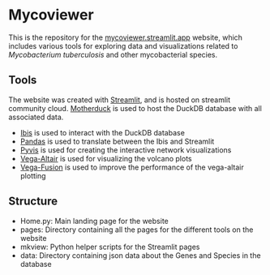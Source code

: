 # Mycoviewer

This is the repository for the [mycoviewer.streamlit.app](mycoviewer.streamlit.app) website, which includes various tools for exploring
data and visualizations related to *Mycobacterium tuberculosis* and other mycobacterial species. 

## Tools
The website was created with [Streamlit](https://streamlit.io/), and is hosted on streamlit community cloud. [Motherduck](https://motherduck.com/) is used 
to host the DuckDB database with all associated data.   
- [Ibis](https://ibis-project.org/) is used to interact with the DuckDB database
- [Pandas](https://pandas.pydata.org/) is used to translate between the Ibis and Streamlit
- [Pyvis](https://pyvis.readthedocs.io/en/latest/) is used for creating the interactive network visualizations
- [Vega-Altair](https://altair-viz.github.io/) is used for visualizing the volcano plots
- [Vega-Fusion](https://vegafusion.io/) is used to improve the performance of the vega-altair plotting

## Structure 
- Home.py: Main landing page for the website
- pages: Directory containing all the pages for the different tools on the website
- mkview: Python helper scripts for the Streamlit pages
- data: Directory containing json data about the Genes and Species in the database